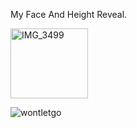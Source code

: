 My Face And Height Reveal.

<img width="124" height="112" alt="IMG_3499" src="https://github.com/user-attachments/assets/bd65bc4e-efca-4090-97e0-b9ebf1a23463" />

![wontletgo](https://github.com/user-attachments/assets/a39dcb66-d4aa-492b-b869-f0a645cded57)
